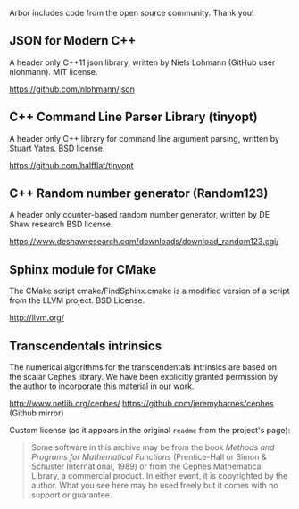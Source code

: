 Arbor includes code from the open source community. Thank you!

## JSON for Modern C++

A header only C++11 json library, written by Niels Lohmann (GitHub user nlohmann).
MIT license.

https://github.com/nlohmann/json

## C++ Command Line Parser Library (tinyopt)

A header only C++ library for command line argument parsing, written by Stuart Yates.
BSD license.

https://github.com/halfflat/tinyopt

##  C++ Random number generator (Random123)
A header only counter-based random number generator, written by DE Shaw research
BSD license.

https://www.deshawresearch.com/downloads/download_random123.cgi/

## Sphinx module for CMake

The CMake script cmake/FindSphinx.cmake is a modified version of a script from the LLVM
project.
BSD License.

http://llvm.org/

## Transcendentals intrinsics

The numerical algorithms for the transcendentals intrinsics are based on the
scalar Cephes library. We have been explicitly granted permission by the author to
incorporate this material in our work.

http://www.netlib.org/cephes/
https://github.com/jeremybarnes/cephes (Github mirror)

Custom license (as it appears in the original `readme` from the project's page):

>Some software in this archive may be from the book _Methods and
>Programs for Mathematical Functions_ (Prentice-Hall or Simon & Schuster
>International, 1989) or from the Cephes Mathematical Library, a
>commercial product. In either event, it is copyrighted by the author.
>What you see here may be used freely but it comes with no support or
>guarantee.
